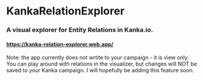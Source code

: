 # KankaRelationExplorer
### A visual explorer for Entity Relations in Kanka.io.

#### https://kanka-relation-explorer.web.app/

Note: the app currently does not wrtite to your campaign - it is view only. You can play around with relations in the visualizer, but changes will NOT be saved to your Kanka campaign. I will hopefully be adding this feature soon.
